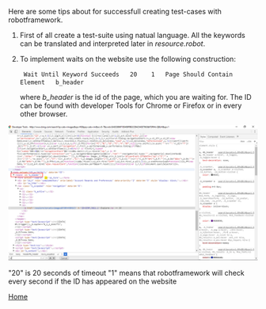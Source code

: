 Here are some tips about for successfull creating test-cases with robotframework.

1. First of all create a test-suite using natual language. All the keywords can be translated and interpreted later in _resource.robot_.
2. To implement waits on the website use the following construction:

        Wait Until Keyword Succeeds   20    1   Page Should Contain Element   b_header

    where _b_header_ is the id of the page, which you are waiting for. The ID can be found with developer Tools for Chrome or Firefox or in every other browser.

![](/images/devtools-id.png)

"20" is 20 seconds of timeout 
"1" means that robotframework will check every second if the ID has appeared on the website

[Home](https://illuminatt.github.io)
